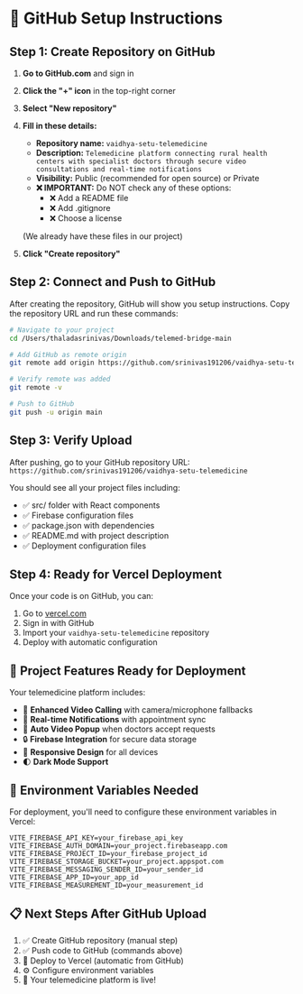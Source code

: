 # 🚀 GitHub Setup Instructions

## Step 1: Create Repository on GitHub

1. **Go to GitHub.com** and sign in
2. **Click the "+" icon** in the top-right corner
3. **Select "New repository"**
4. **Fill in these details:**
   - **Repository name:** `vaidhya-setu-telemedicine`
   - **Description:** `Telemedicine platform connecting rural health centers with specialist doctors through secure video consultations and real-time notifications`
   - **Visibility:** Public (recommended for open source) or Private
   - **❌ IMPORTANT:** Do NOT check any of these options:
     - ❌ Add a README file
     - ❌ Add .gitignore  
     - ❌ Choose a license
   
   (We already have these files in our project)

5. **Click "Create repository"**

## Step 2: Connect and Push to GitHub

After creating the repository, GitHub will show you setup instructions. Copy the repository URL and run these commands:

```bash
# Navigate to your project
cd /Users/thaladasrinivas/Downloads/telemed-bridge-main

# Add GitHub as remote origin
git remote add origin https://github.com/srinivas191206/vaidhya-setu-telemedicine.git

# Verify remote was added
git remote -v

# Push to GitHub
git push -u origin main
```

## Step 3: Verify Upload

After pushing, go to your GitHub repository URL:
`https://github.com/srinivas191206/vaidhya-setu-telemedicine`

You should see all your project files including:
- ✅ src/ folder with React components
- ✅ Firebase configuration files
- ✅ package.json with dependencies
- ✅ README.md with project description
- ✅ Deployment configuration files

## Step 4: Ready for Vercel Deployment

Once your code is on GitHub, you can:
1. Go to [vercel.com](https://vercel.com)
2. Sign in with GitHub
3. Import your `vaidhya-setu-telemedicine` repository
4. Deploy with automatic configuration

## 🎯 Project Features Ready for Deployment

Your telemedicine platform includes:
- 🎥 **Enhanced Video Calling** with camera/microphone fallbacks
- 🔔 **Real-time Notifications** with appointment sync
- 🚀 **Auto Video Popup** when doctors accept requests
- 🔒 **Firebase Integration** for secure data storage
- 📱 **Responsive Design** for all devices
- 🌓 **Dark Mode Support**

## 🔧 Environment Variables Needed

For deployment, you'll need to configure these environment variables in Vercel:

```
VITE_FIREBASE_API_KEY=your_firebase_api_key
VITE_FIREBASE_AUTH_DOMAIN=your_project.firebaseapp.com
VITE_FIREBASE_PROJECT_ID=your_firebase_project_id
VITE_FIREBASE_STORAGE_BUCKET=your_project.appspot.com
VITE_FIREBASE_MESSAGING_SENDER_ID=your_sender_id
VITE_FIREBASE_APP_ID=your_app_id
VITE_FIREBASE_MEASUREMENT_ID=your_measurement_id
```

## 📋 Next Steps After GitHub Upload

1. ✅ Create GitHub repository (manual step)
2. ✅ Push code to GitHub (commands above)
3. 🚀 Deploy to Vercel (automatic from GitHub)
4. ⚙️ Configure environment variables
5. 🎉 Your telemedicine platform is live!